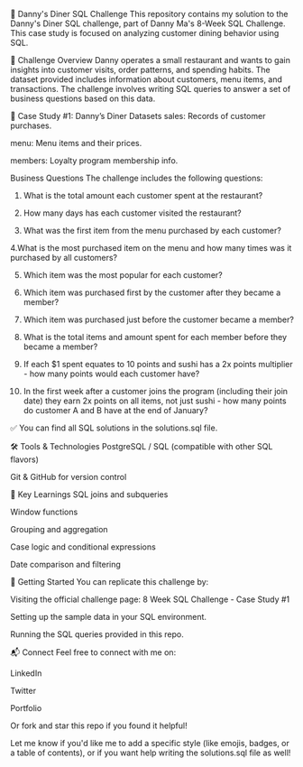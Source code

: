🍜 Danny's Diner SQL Challenge
This repository contains my solution to the Danny's Diner SQL challenge, part of Danny Ma's 8-Week SQL Challenge. This case study is focused on analyzing customer dining behavior using SQL.

📝 Challenge Overview
Danny operates a small restaurant and wants to gain insights into customer visits, order patterns, and spending habits. The dataset provided includes information about customers, menu items, and transactions. The challenge involves writing SQL queries to answer a set of business questions based on this data.

📂 Case Study #1: Danny’s Diner
Datasets
sales: Records of customer purchases.

menu: Menu items and their prices.

members: Loyalty program membership info.

Business Questions
The challenge includes the following questions:

  1. What is the total amount each customer spent at the restaurant?

  2. How many days has each customer visited the restaurant?

  3. What was the first item from the menu purchased by each customer?

  4.What is the most purchased item on the menu and how many times was it purchased by all customers?

  5. Which item was the most popular for each customer?

  6. Which item was purchased first by the customer after they became a member?

  7. Which item was purchased just before the customer became a member?

  8. What is the total items and amount spent for each member before they became a member?

  9. If each $1 spent equates to 10 points and sushi has a 2x points multiplier - how many points would each customer have?
  
  10. In the first week after a customer joins the program (including their join date) they earn 2x points on all items, not just sushi - how many points do customer A and B have at the end of January?


✅ You can find all SQL solutions in the solutions.sql file.

🛠️ Tools & Technologies
PostgreSQL / SQL (compatible with other SQL flavors)

Git & GitHub for version control

📌 Key Learnings
SQL joins and subqueries

Window functions

Grouping and aggregation

Case logic and conditional expressions

Date comparison and filtering

🚀 Getting Started
You can replicate this challenge by:

Visiting the official challenge page: 8 Week SQL Challenge - Case Study #1

Setting up the sample data in your SQL environment.

Running the SQL queries provided in this repo.

📬 Connect
Feel free to connect with me on:

LinkedIn <!-- Replace with your LinkedIn URL -->

Twitter

Portfolio

Or fork and star this repo if you found it helpful!

Let me know if you'd like me to add a specific style (like emojis, badges, or a table of contents), or if you want help writing the solutions.sql file as well!








